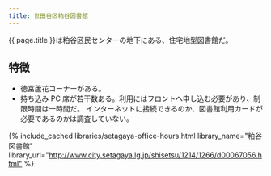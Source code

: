 ```yaml
---
title: 世田谷区粕谷図書館
---
```


{{ page.title }}は粕谷区民センターの地下にある、住宅地型図書館だ。

## 特徴

* 徳冨蘆花コーナーがある。
* 持ち込み PC 席が若干数ある。利用にはフロントへ申し込む必要があり、制限時間は一時間だ。
  インターネットに接続できるのか、図書館利用カードが必要であるのかは調査していない。

{% include_cached libraries/setagaya-office-hours.html
    library_name="粕谷図書館"
    library_url="<http://www.city.setagaya.lg.jp/shisetsu/1214/1266/d00067056.html"> %}
